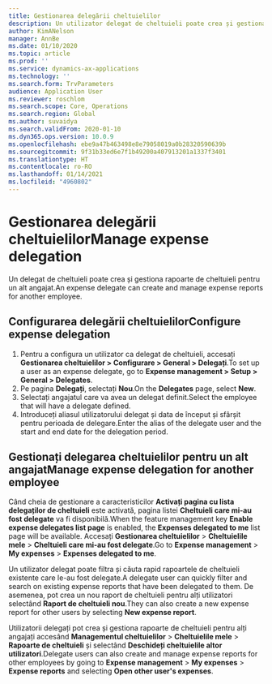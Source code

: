 ```yaml
---
title: Gestionarea delegării cheltuielilor
description: Un utilizator delegat de cheltuieli poate crea și gestiona rapoarte de cheltuieli pentru un alt angajat din organizație.
author: KimANelson
manager: AnnBe
ms.date: 01/10/2020
ms.topic: article
ms.prod: ''
ms.service: dynamics-ax-applications
ms.technology: ''
ms.search.form: TrvParameters
audience: Application User
ms.reviewer: roschlom
ms.search.scope: Core, Operations
ms.search.region: Global
ms.author: suvaidya
ms.search.validFrom: 2020-01-10
ms.dyn365.ops.version: 10.0.9
ms.openlocfilehash: ebe9a47b463498e8e79058019a0b28320590639b
ms.sourcegitcommit: 9f31b33ed6e7f1b49200a407913201a1337f3401
ms.translationtype: HT
ms.contentlocale: ro-RO
ms.lasthandoff: 01/14/2021
ms.locfileid: "4960802"
---
```

# <a name="manage-expense-delegation"></a><span data-ttu-id="b3f36-103">Gestionarea delegării cheltuielilor</span><span class="sxs-lookup"><span data-stu-id="b3f36-103">Manage expense delegation</span></span>

<span data-ttu-id="b3f36-104">Un delegat de cheltuieli poate crea și gestiona rapoarte de cheltuieli pentru un alt angajat.</span><span class="sxs-lookup"><span data-stu-id="b3f36-104">An expense delegate can create and manage expense reports for another employee.</span></span>

## <a name="configure-expense-delegation"></a><span data-ttu-id="b3f36-105">Configurarea delegării cheltuielilor</span><span class="sxs-lookup"><span data-stu-id="b3f36-105">Configure expense delegation</span></span>

1. <span data-ttu-id="b3f36-106">Pentru a configura un utilizator ca delegat de cheltuieli, accesați **Gestionarea cheltuielilor > Configurare > General > Delegați**.</span><span class="sxs-lookup"><span data-stu-id="b3f36-106">To set up a user as an expense delegate, go to **Expense management > Setup > General > Delegates**.</span></span>
2. <span data-ttu-id="b3f36-107">Pe pagina **Delegați**, selectați **Nou**.</span><span class="sxs-lookup"><span data-stu-id="b3f36-107">On the **Delegates** page, select **New**.</span></span>
3. <span data-ttu-id="b3f36-108">Selectați angajatul care va avea un delegat definit.</span><span class="sxs-lookup"><span data-stu-id="b3f36-108">Select the employee that will have a delegate defined.</span></span> 
4. <span data-ttu-id="b3f36-109">Introduceți aliasul utilizatorului delegat și data de început și sfârșit pentru perioada de delegare.</span><span class="sxs-lookup"><span data-stu-id="b3f36-109">Enter the alias of the delegate user and the start and end date for the delegation period.</span></span>

## <a name="manage-expense-delegation-for-another-employee"></a><span data-ttu-id="b3f36-110">Gestionați delegarea cheltuielilor pentru un alt angajat</span><span class="sxs-lookup"><span data-stu-id="b3f36-110">Manage expense delegation for another employee</span></span>

<span data-ttu-id="b3f36-111">Când cheia de gestionare a caracteristicilor **Activați pagina cu lista delegaților de cheltuieli** este activată, pagina listei **Cheltuieli care mi-au fost delegate** va fi disponibilă.</span><span class="sxs-lookup"><span data-stu-id="b3f36-111">When the feature management key **Enable expense delegates list page** is enabled, the **Expenses delegated to me** list page will be available.</span></span> <span data-ttu-id="b3f36-112">Accesați **Gestionarea cheltuielilor** > **Cheltuielile mele** > **Cheltuieli care mi-au fost delegate**.</span><span class="sxs-lookup"><span data-stu-id="b3f36-112">Go to **Expense management** > **My expenses** > **Expenses delegated to me**.</span></span>

<span data-ttu-id="b3f36-113">Un utilizator delegat poate filtra și căuta rapid rapoartele de cheltuieli existente care le-au fost delegate.</span><span class="sxs-lookup"><span data-stu-id="b3f36-113">A delegate user can quickly filter and search on existing expense reports that have been delegated to them.</span></span> <span data-ttu-id="b3f36-114">De asemenea, pot crea un nou raport de cheltuieli pentru alți utilizatori selectând **Raport de cheltuieli nou**.</span><span class="sxs-lookup"><span data-stu-id="b3f36-114">They can also create a new expense report for other users by selecting **New expense report**.</span></span>

<span data-ttu-id="b3f36-115">Utilizatorii delegați pot crea și gestiona rapoarte de cheltuieli pentru alți angajați accesând **Managementul cheltuielilor** > **Cheltuielile mele** > **Rapoarte de cheltuieli** și selectând **Deschideți cheltuielile altor utilizatori**.</span><span class="sxs-lookup"><span data-stu-id="b3f36-115">Delegate users can also create and manage expense reports for other employees by going to **Expense management** > **My expenses** > **Expense reports** and selecting **Open other user's expenses**.</span></span>
